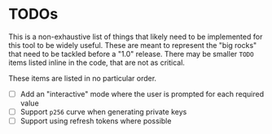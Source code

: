 # TODOs

This is a non-exhaustive list of things that likely need to be implemented for this tool to be widely useful.
These are meant to represent the "big rocks" that need to be tackled before a "1.0" release. There may be smaller
`TODO` items listed inline in the code, that are not as critical.

These items are listed in no particular order.

- [ ] Add an "interactive" mode where the user is prompted for each required value
- [ ] Support `p256` curve when generating private keys
- [ ] Support using refresh tokens where possible
